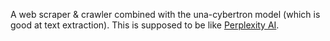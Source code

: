A web scraper & crawler combined with the una-cybertron model (which is good at text extraction). 
This is supposed to be like [Perplexity AI](https://www.perplexity.ai/).
